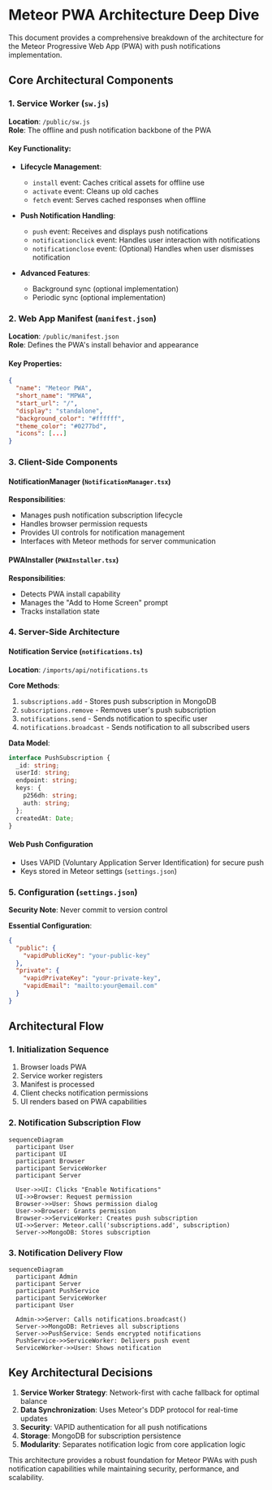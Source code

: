 # Meteor PWA Architecture Deep Dive

This document provides a comprehensive breakdown of the architecture for the Meteor Progressive Web App (PWA) with push notifications implementation.

## Core Architectural Components

### 1. Service Worker (`sw.js`)
**Location**: `/public/sw.js`  
**Role**: The offline and push notification backbone of the PWA

#### Key Functionality:
- **Lifecycle Management**:
  - `install` event: Caches critical assets for offline use
  - `activate` event: Cleans up old caches
  - `fetch` event: Serves cached responses when offline

- **Push Notification Handling**:
  - `push` event: Receives and displays push notifications
  - `notificationclick` event: Handles user interaction with notifications
  - `notificationclose` event: (Optional) Handles when user dismisses notification

- **Advanced Features**:
  - Background sync (optional implementation)
  - Periodic sync (optional implementation)

### 2. Web App Manifest (`manifest.json`)
**Location**: `/public/manifest.json`  
**Role**: Defines the PWA's install behavior and appearance

#### Key Properties:
```json
{
  "name": "Meteor PWA",
  "short_name": "MPWA",
  "start_url": "/",
  "display": "standalone",
  "background_color": "#ffffff",
  "theme_color": "#0277bd",
  "icons": [...]
}
```

### 3. Client-Side Components

#### NotificationManager (`NotificationManager.tsx`)
**Responsibilities**:
- Manages push notification subscription lifecycle
- Handles browser permission requests
- Provides UI controls for notification management
- Interfaces with Meteor methods for server communication

#### PWAInstaller (`PWAInstaller.tsx`)
**Responsibilities**:
- Detects PWA install capability
- Manages the "Add to Home Screen" prompt
- Tracks installation state

### 4. Server-Side Architecture

#### Notification Service (`notifications.ts`)
**Location**: `/imports/api/notifications.ts`

**Core Methods**:
1. `subscriptions.add` - Stores push subscription in MongoDB
2. `subscriptions.remove` - Removes user's push subscription
3. `notifications.send` - Sends notification to specific user
4. `notifications.broadcast` - Sends notification to all subscribed users

**Data Model**:
```typescript
interface PushSubscription {
  _id: string;
  userId: string;
  endpoint: string;
  keys: {
    p256dh: string;
    auth: string;
  };
  createdAt: Date;
}
```

#### Web Push Configuration
- Uses VAPID (Voluntary Application Server Identification) for secure push
- Keys stored in Meteor settings (`settings.json`)

### 5. Configuration (`settings.json`)
**Security Note**: Never commit to version control

**Essential Configuration**:
```json
{
  "public": {
    "vapidPublicKey": "your-public-key"
  },
  "private": {
    "vapidPrivateKey": "your-private-key",
    "vapidEmail": "mailto:your@email.com"
  }
}
```

## Architectural Flow

### 1. Initialization Sequence
1. Browser loads PWA
2. Service worker registers
3. Manifest is processed
4. Client checks notification permissions
5. UI renders based on PWA capabilities

### 2. Notification Subscription Flow
```mermaid
sequenceDiagram
  participant User
  participant UI
  participant Browser
  participant ServiceWorker
  participant Server
  
  User->>UI: Clicks "Enable Notifications"
  UI->>Browser: Request permission
  Browser->>User: Shows permission dialog
  User->>Browser: Grants permission
  Browser->>ServiceWorker: Creates push subscription
  UI->>Server: Meteor.call('subscriptions.add', subscription)
  Server->>MongoDB: Stores subscription
```

### 3. Notification Delivery Flow
```mermaid
sequenceDiagram
  participant Admin
  participant Server
  participant PushService
  participant ServiceWorker
  participant User
  
  Admin->>Server: Calls notifications.broadcast()
  Server->>MongoDB: Retrieves all subscriptions
  Server->>PushService: Sends encrypted notifications
  PushService->>ServiceWorker: Delivers push event
  ServiceWorker->>User: Shows notification
```

## Key Architectural Decisions

1. **Service Worker Strategy**: Network-first with cache fallback for optimal balance
2. **Data Synchronization**: Uses Meteor's DDP protocol for real-time updates
3. **Security**: VAPID authentication for all push notifications
4. **Storage**: MongoDB for subscription persistence
5. **Modularity**: Separates notification logic from core application logic

This architecture provides a robust foundation for Meteor PWAs with push notification capabilities while maintaining security, performance, and scalability.